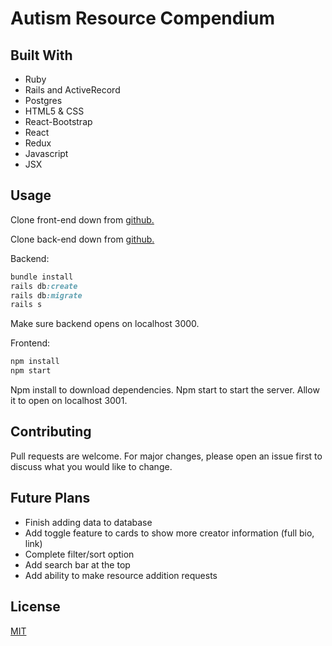 # Autism Resource Compendium


## Built With

- Ruby
- Rails and ActiveRecord
- Postgres
- HTML5 & CSS
- React-Bootstrap
- React
- Redux
- Javascript
- JSX

## Usage

Clone front-end down from [github.](https://github.com/saschakala/autism_resource_frontend)

Clone back-end down from [github.](https://github.com/saschakala/autism_resource_backend)

Backend:

```ruby
bundle install
rails db:create
rails db:migrate
rails s
```

Make sure backend opens on localhost 3000.

Frontend:

```js
npm install
npm start
```

Npm install to download dependencies.
Npm start to start the server. Allow it to open on localhost 3001.

## Contributing

Pull requests are welcome. For major changes, please open an issue first to discuss what you would like to change.

## Future Plans

- Finish adding data to database
- Add toggle feature to cards to show more creator information (full bio, link)
- Complete filter/sort option
- Add search bar at the top
- Add ability to make resource addition requests


## License

[MIT](https://choosealicense.com/licenses/mit/)

